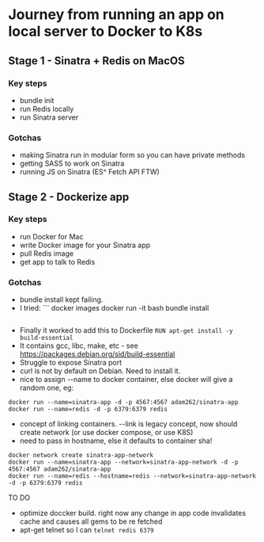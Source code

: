 # Journey from running an app on local server to Docker to K8s

## Stage 1 - Sinatra + Redis on MacOS
### Key steps
* bundle init
* run Redis locally
* run Sinatra server

### Gotchas
* making Sinatra run in modular form so you can have private methods
* getting SASS to work on Sinatra
* running JS on Sinatra (ES^ Fetch API FTW)

## Stage 2 - Dockerize app
### Key steps
* run Docker for Mac
* write Docker image for your Sinatra app
* pull Redis image
* get app to talk to Redis

### Gotchas
* bundle install kept failing. 
* I tried: ```
  docker images
  docker run -it <SHA of failed build> bash
  bundle install
  ```
* Finally it worked to add this to Dockerfile `RUN apt-get install -y build-essential`
* It contains gcc, libc, make, etc - see https://packages.debian.org/sid/build-essential
* Struggle to expose Sinatra port
* curl is not by default on Debian. Need to install it. 
* nice to assign --name to docker container, else docker will give a random one, eg:
```
docker run --name=sinatra-app -d -p 4567:4567 adam262/sinatra-app
docker run --name=redis -d -p 6379:6379 redis
``` 
* concept of linking containers. --link is legacy concept, now should create network (or use docker compose, or use K8S)
* need to pass in hostname, else it defaults to container sha!

```
docker network create sinatra-app-network
docker run --name=sinatra-app --network=sinatra-app-network -d -p 4567:4567 adam262/sinatra-app
docker run --name=redis --hostname=redis --network=sinatra-app-network -d -p 6379:6379 redis
```
TO DO
* optimize doccker build. right now any change in app code invalidates cache and causes all gems to be re fetched
* apt-get telnet so I can `telnet redis 6379`